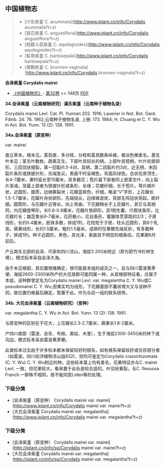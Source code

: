 

## 中国植物志

> * [川东紫堇  C.  acuminata](http://www.iplant.cn/info/Corydalis acuminata?t=z)
> * [狭花紫堇  C.  angustiflora](http://www.iplant.cn/info/Corydalis angustiflora?t=z)
> * [假耧斗菜紫堇  C.  aquilegioides](http://www.iplant.cn/info/Corydalis aquilegioides?t=z)
> * [髯萼紫堇  C.  barbisepala](http://www.iplant.cn/info/Corydalis barbisepala?t=z)
> * [褐鞘紫堇  C.  brunneo-vaginata](http://www.iplant.cn/info/Corydalis brunneo-vaginata?t=z)

**会泽紫堇 Corydalis mairei**

* [《中国植物志》](http://www.iplant.cn/frps)- [第32卷](http://www.iplant.cn/frps/vol/32) >> 148页 [PDF](http://www.iplant.cn/frps/pdf/32/148.pdf)

**34.会泽紫堇（云南植物研究）滇东紫堇（云南种子植物名录）**

Corydalis mairei Levl. Cat. Pl. Yunnan 202. 1916; Lauener in Not. Bot. Gard. Fdinb. 24: 76. 1962;云南种子植物名录, 上册: 173. 1984; H. Chuang et C. Y. Wu in Act. Bot. Yunn. 13 (2): 138. 1991.

**34a.会泽紫堇（原变种）**

var. mairei

直立草本。根未见。茎劲直，多分枝，分枝和茎具数条纵棱，被淡色微柔毛。基生叶未见；茎生叶数枚，疏离互生，下部叶具较长的柄，上部叶具短柄，叶片轮廓卵形，三回羽状细裂，第一回裂片3-4对，具柄，第二回裂片约3对，近无柄，末回裂片条形或狭披针形，先端急尖，表面干时呈褐色，背面灰绿色。总状花序顶生，长4-7厘米，果时延长至15厘米，具多数花；苞片最下部者同上部茎生叶，向上裂片渐减，至最上部者为狭披针形或条形、全缘；花梗纤细，长于苞片。萼片鳞片状，近圆形，膜质，边缘撕裂状；花瓣蓝紫色，纤细，略呈“V”字形，上花瓣长1.5-1.7厘米，花瓣片舟状卵形，先端锐尖，边缘微波状，背部无鸡冠状突起，距纤细，圆筒形，与花瓣片近等长，向上弯曲，下花瓣稍长于上花瓣片，其它与其相同，内花瓣提琴形，长0.8-0.9厘米，花瓣片倒卵形，具1侧生囊，爪楔状条形，比花瓣片长；雄蕊束长6-7毫米，花药极小，花丝条形，蜜腺体贯穿距的2/3；子房线形，长约0.4厘米，胚珠多数，排成1列，花柱短于子房，柱头近圆形，具6个乳突。蒴果线形，长约1.5厘米，粗约1.5毫米，成熟时在果梗先端反折，有多数种子，排成1列。种子近圆形，黑色，具光泽，表面具不明显的细条纹。花果期6月前后。

产云南东北部的会泽、巧家和四川凉山，海拔3 200米附近（原为箭竹冷杉林生境）。模式标本采自会泽大海。

由于未见根部，其位置很难确定，很可能是本组的成员之一，且与四川雷波黄茅埂、海拔2600-3300米所产的大花居群可能同属一种，从其根部特征看，应属于本组，该种群曾定名为Corydalis mairei Levl. var. megalantha C. Y. Wu或C. pseudomairei C. Y. Wu,但果实均为线形，下花瓣基部不囊状增大又与该种不同，故位置仍难最后确定。暂置于此，作为与前一组的联系纽带。

**34b. 大花会泽紫堇（云南植物研究）（变种）**

var. megalantha C. Y. Wu in Act. Bot. Yunn. 13 (2): 138. 1991.

与原变种的区别在于花大，上花瓣长2.3-2.7厘米，蒴果长1.8-2厘米。

产四川南部（雷波、会东、布拖、美姑、木里），生于海拔2300-3450米的林下或沟边。模式标本采自雷波黄茅梗。

此类标本过去由于许多标本都未保留较好的根系，如有根系保留较好或仅存部分者（如雷波，四川经济植物凉山组832)，则均可鉴定为Corydalis crassirhizomata (C. Y. Wu) C. Y. Wu附近的种。这些标本茎上均有柔毛，花果特征亦与C. mairei Levl. 一致，但花果较大。看来置于此处是较合适的。叶羽状重裂，与C. flexuosa Franch.一群殊不相同，故不能同意Liden等的处理。

### 下级分类
* [会泽紫堇（原变种）  Corydalis mairei var. mairei](http://www.iplant.cn/info/Corydalis mairei var. mairei?t=z)
* [大花会泽紫堇  Corydalis mairei var. megalantha](http://www.iplant.cn/info/Corydalis mairei var. megalantha?t=z)

### 下级分类
* [会泽紫堇（原变种）  Corydalis mairei var. mairei](http://iplant.cn/info/sp/Corydalis mairei var. mairei?t=z)
* [大花会泽紫堇  Corydalis mairei var. megalantha](http://iplant.cn/info/sp/Corydalis mairei var. megalantha?t=z)
